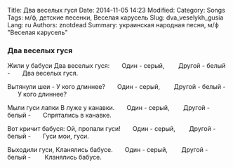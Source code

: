 Title: Два веселых гуся
Date: 2014-11-05 14:23
Modified: 
Category: Songs
Tags: м/ф, детские песенки, Веселая карусель
Slug: dva_veselykh_gusia
Lang: ru
Authors: znotdead
Summary: украинская народная песня, м/ф "Веселая карусель"

### Два веселых гуся

Жили у бабуси
Два веселых гуся:
      Один - серый, 
      Другой - белый -
      Два веселых гуся.

Вытянули шеи -
У кого длиннее?
      Один - серый, 
      Другой - белый -
      У кого длиннее?

Мыли гуси лапки
В луже у канавки.
      Один - серый, 
      Другой - белый -
      Спрятались в канавке.

Вот кричит бабуся:
Ой, пропали гуси!
      Один - серый, 
      Другой - белый -
      Гуси мои, гуси.

Выходили гуси,
Кланялись бабусе.
      Один - серый, 
      Другой - белый - 
      Кланялись бабусе.
